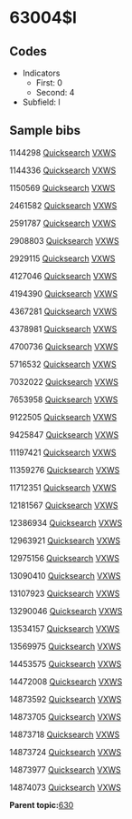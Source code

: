 # 63004$l

## Codes

-   Indicators
    -   First: 0
    -   Second: 4
-   Subfield: l

## Sample bibs

1144298 [Quicksearch](https://search.library.yale.edu/catalog/1144298) [VXWS](http://prodorbis.library.yale.edu:7014/vxws/GetHoldingsService?bibId=1144298)

1144336 [Quicksearch](https://search.library.yale.edu/catalog/1144336) [VXWS](http://prodorbis.library.yale.edu:7014/vxws/GetHoldingsService?bibId=1144336)

1150569 [Quicksearch](https://search.library.yale.edu/catalog/1150569) [VXWS](http://prodorbis.library.yale.edu:7014/vxws/GetHoldingsService?bibId=1150569)

2461582 [Quicksearch](https://search.library.yale.edu/catalog/2461582) [VXWS](http://prodorbis.library.yale.edu:7014/vxws/GetHoldingsService?bibId=2461582)

2591787 [Quicksearch](https://search.library.yale.edu/catalog/2591787) [VXWS](http://prodorbis.library.yale.edu:7014/vxws/GetHoldingsService?bibId=2591787)

2908803 [Quicksearch](https://search.library.yale.edu/catalog/2908803) [VXWS](http://prodorbis.library.yale.edu:7014/vxws/GetHoldingsService?bibId=2908803)

2929115 [Quicksearch](https://search.library.yale.edu/catalog/2929115) [VXWS](http://prodorbis.library.yale.edu:7014/vxws/GetHoldingsService?bibId=2929115)

4127046 [Quicksearch](https://search.library.yale.edu/catalog/4127046) [VXWS](http://prodorbis.library.yale.edu:7014/vxws/GetHoldingsService?bibId=4127046)

4194390 [Quicksearch](https://search.library.yale.edu/catalog/4194390) [VXWS](http://prodorbis.library.yale.edu:7014/vxws/GetHoldingsService?bibId=4194390)

4367281 [Quicksearch](https://search.library.yale.edu/catalog/4367281) [VXWS](http://prodorbis.library.yale.edu:7014/vxws/GetHoldingsService?bibId=4367281)

4378981 [Quicksearch](https://search.library.yale.edu/catalog/4378981) [VXWS](http://prodorbis.library.yale.edu:7014/vxws/GetHoldingsService?bibId=4378981)

4700736 [Quicksearch](https://search.library.yale.edu/catalog/4700736) [VXWS](http://prodorbis.library.yale.edu:7014/vxws/GetHoldingsService?bibId=4700736)

5716532 [Quicksearch](https://search.library.yale.edu/catalog/5716532) [VXWS](http://prodorbis.library.yale.edu:7014/vxws/GetHoldingsService?bibId=5716532)

7032022 [Quicksearch](https://search.library.yale.edu/catalog/7032022) [VXWS](http://prodorbis.library.yale.edu:7014/vxws/GetHoldingsService?bibId=7032022)

7653958 [Quicksearch](https://search.library.yale.edu/catalog/7653958) [VXWS](http://prodorbis.library.yale.edu:7014/vxws/GetHoldingsService?bibId=7653958)

9122505 [Quicksearch](https://search.library.yale.edu/catalog/9122505) [VXWS](http://prodorbis.library.yale.edu:7014/vxws/GetHoldingsService?bibId=9122505)

9425847 [Quicksearch](https://search.library.yale.edu/catalog/9425847) [VXWS](http://prodorbis.library.yale.edu:7014/vxws/GetHoldingsService?bibId=9425847)

11197421 [Quicksearch](https://search.library.yale.edu/catalog/11197421) [VXWS](http://prodorbis.library.yale.edu:7014/vxws/GetHoldingsService?bibId=11197421)

11359276 [Quicksearch](https://search.library.yale.edu/catalog/11359276) [VXWS](http://prodorbis.library.yale.edu:7014/vxws/GetHoldingsService?bibId=11359276)

11712351 [Quicksearch](https://search.library.yale.edu/catalog/11712351) [VXWS](http://prodorbis.library.yale.edu:7014/vxws/GetHoldingsService?bibId=11712351)

12181567 [Quicksearch](https://search.library.yale.edu/catalog/12181567) [VXWS](http://prodorbis.library.yale.edu:7014/vxws/GetHoldingsService?bibId=12181567)

12386934 [Quicksearch](https://search.library.yale.edu/catalog/12386934) [VXWS](http://prodorbis.library.yale.edu:7014/vxws/GetHoldingsService?bibId=12386934)

12963921 [Quicksearch](https://search.library.yale.edu/catalog/12963921) [VXWS](http://prodorbis.library.yale.edu:7014/vxws/GetHoldingsService?bibId=12963921)

12975156 [Quicksearch](https://search.library.yale.edu/catalog/12975156) [VXWS](http://prodorbis.library.yale.edu:7014/vxws/GetHoldingsService?bibId=12975156)

13090410 [Quicksearch](https://search.library.yale.edu/catalog/13090410) [VXWS](http://prodorbis.library.yale.edu:7014/vxws/GetHoldingsService?bibId=13090410)

13107923 [Quicksearch](https://search.library.yale.edu/catalog/13107923) [VXWS](http://prodorbis.library.yale.edu:7014/vxws/GetHoldingsService?bibId=13107923)

13290046 [Quicksearch](https://search.library.yale.edu/catalog/13290046) [VXWS](http://prodorbis.library.yale.edu:7014/vxws/GetHoldingsService?bibId=13290046)

13534157 [Quicksearch](https://search.library.yale.edu/catalog/13534157) [VXWS](http://prodorbis.library.yale.edu:7014/vxws/GetHoldingsService?bibId=13534157)

13569975 [Quicksearch](https://search.library.yale.edu/catalog/13569975) [VXWS](http://prodorbis.library.yale.edu:7014/vxws/GetHoldingsService?bibId=13569975)

14453575 [Quicksearch](https://search.library.yale.edu/catalog/14453575) [VXWS](http://prodorbis.library.yale.edu:7014/vxws/GetHoldingsService?bibId=14453575)

14472008 [Quicksearch](https://search.library.yale.edu/catalog/14472008) [VXWS](http://prodorbis.library.yale.edu:7014/vxws/GetHoldingsService?bibId=14472008)

14873592 [Quicksearch](https://search.library.yale.edu/catalog/14873592) [VXWS](http://prodorbis.library.yale.edu:7014/vxws/GetHoldingsService?bibId=14873592)

14873705 [Quicksearch](https://search.library.yale.edu/catalog/14873705) [VXWS](http://prodorbis.library.yale.edu:7014/vxws/GetHoldingsService?bibId=14873705)

14873718 [Quicksearch](https://search.library.yale.edu/catalog/14873718) [VXWS](http://prodorbis.library.yale.edu:7014/vxws/GetHoldingsService?bibId=14873718)

14873724 [Quicksearch](https://search.library.yale.edu/catalog/14873724) [VXWS](http://prodorbis.library.yale.edu:7014/vxws/GetHoldingsService?bibId=14873724)

14873977 [Quicksearch](https://search.library.yale.edu/catalog/14873977) [VXWS](http://prodorbis.library.yale.edu:7014/vxws/GetHoldingsService?bibId=14873977)

14874073 [Quicksearch](https://search.library.yale.edu/catalog/14874073) [VXWS](http://prodorbis.library.yale.edu:7014/vxws/GetHoldingsService?bibId=14874073)

**Parent topic:**[630](../../tags/630/630.md)

